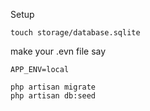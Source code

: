 Setup

~~~
touch storage/database.sqlite
~~~

make your .evn file say

~~~
APP_ENV=local
~~~

~~~
php artisan migrate
php artisan db:seed
~~~